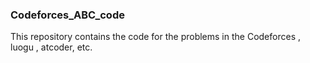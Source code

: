 ### Codeforces_ABC_code
This repository contains the code for the problems in the Codeforces , luogu , atcoder, etc.
